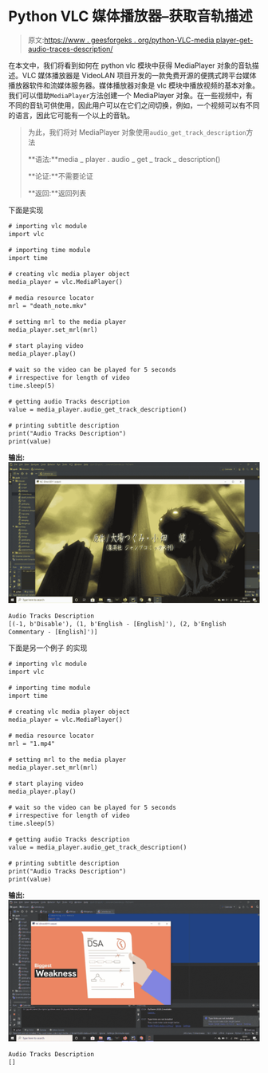 # Python VLC 媒体播放器–获取音轨描述

> 原文:[https://www . geesforgeks . org/python-VLC-media player-get-audio-traces-description/](https://www.geeksforgeeks.org/python-vlc-mediaplayer-getting-audio-tracks-description/)

在本文中，我们将看到如何在 python vlc 模块中获得 MediaPlayer 对象的音轨描述。VLC 媒体播放器是 VideoLAN 项目开发的一款免费开源的便携式跨平台媒体播放器软件和流媒体服务器。媒体播放器对象是 vlc 模块中播放视频的基本对象。我们可以借助`MediaPlayer`方法创建一个 MediaPlayer 对象。在一些视频中，有不同的音轨可供使用，因此用户可以在它们之间切换，例如，一个视频可以有不同的语言，因此它可能有一个以上的音轨。

> 为此，我们将对 MediaPlayer 对象使用`audio_get_track_description`方法
> 
> **语法:**media _ player . audio _ get _ track _ description()
> 
> **论证:**不需要论证
> 
> **返回:**返回列表

下面是实现

```
# importing vlc module
import vlc

# importing time module
import time

# creating vlc media player object
media_player = vlc.MediaPlayer()

# media resource locator
mrl = "death_note.mkv"

# setting mrl to the media player
media_player.set_mrl(mrl)

# start playing video
media_player.play()

# wait so the video can be played for 5 seconds
# irrespective for length of video
time.sleep(5)

# getting audio Tracks description
value = media_player.audio_get_track_description()

# printing subtitle description
print("Audio Tracks Description")
print(value)
```

**输出:**
![](img/33c5fe6e13ea1c939ea793883a04f9c7.png)

```
Audio Tracks Description
[(-1, b'Disable'), (1, b'English - [English]'), (2, b'English Commentary - [English]')]

```

下面是另一个例子
的实现

```
# importing vlc module
import vlc

# importing time module
import time

# creating vlc media player object
media_player = vlc.MediaPlayer()

# media resource locator
mrl = "1.mp4"

# setting mrl to the media player
media_player.set_mrl(mrl)

# start playing video
media_player.play()

# wait so the video can be played for 5 seconds
# irrespective for length of video
time.sleep(5)

# getting audio Tracks description
value = media_player.audio_get_track_description()

# printing subtitle description
print("Audio Tracks Description")
print(value)
```

**输出:**
![](img/adad80dcd4fb054e2f8093e65d2cb30f.png)

```
Audio Tracks Description
[]
```